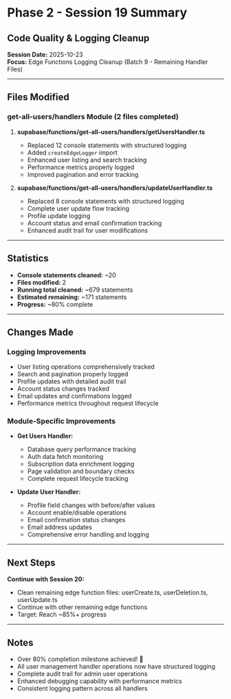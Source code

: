 # Phase 2 - Session 19 Summary
## Code Quality & Logging Cleanup

**Session Date:** 2025-10-23  
**Focus:** Edge Functions Logging Cleanup (Batch 9 - Remaining Handler Files)

---

## Files Modified

### get-all-users/handlers Module (2 files completed)
1. **supabase/functions/get-all-users/handlers/getUsersHandler.ts**
   - Replaced 12 console statements with structured logging
   - Added `createEdgeLogger` import
   - Enhanced user listing and search tracking
   - Performance metrics properly logged
   - Improved pagination and error tracking

2. **supabase/functions/get-all-users/handlers/updateUserHandler.ts**
   - Replaced 8 console statements with structured logging
   - Complete user update flow tracking
   - Profile update logging
   - Account status and email confirmation tracking
   - Enhanced audit trail for user modifications

---

## Statistics

- **Console statements cleaned:** ~20
- **Files modified:** 2
- **Running total cleaned:** ~679 statements
- **Estimated remaining:** ~171 statements
- **Progress:** ~80% complete

---

## Changes Made

### Logging Improvements
- User listing operations comprehensively tracked
- Search and pagination properly logged
- Profile updates with detailed audit trail
- Account status changes tracked
- Email updates and confirmations logged
- Performance metrics throughout request lifecycle

### Module-Specific Improvements
- **Get Users Handler:**
  - Database query performance tracking
  - Auth data fetch monitoring
  - Subscription data enrichment logging
  - Page validation and boundary checks
  - Complete request lifecycle tracking

- **Update User Handler:**
  - Profile field changes with before/after values
  - Account enable/disable operations
  - Email confirmation status changes
  - Email address updates
  - Comprehensive error handling and logging

---

## Next Steps

**Continue with Session 20:**
- Clean remaining edge function files: userCreate.ts, userDeletion.ts, userUpdate.ts
- Continue with other remaining edge functions
- Target: Reach ~85%+ progress

---

## Notes
- Over 80% completion milestone achieved! 🎉
- All user management handler operations now have structured logging
- Complete audit trail for admin user operations
- Enhanced debugging capability with performance metrics
- Consistent logging pattern across all handlers
